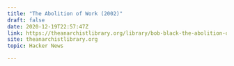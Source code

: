 ```yaml
---
title: "The Abolition of Work (2002)"
draft: false
date: 2020-12-19T22:57:47Z
link: https://theanarchistlibrary.org/library/bob-black-the-abolition-of-work?utm_medium=RSS&utm_source=hune
site: theanarchistlibrary.org
topic: Hacker News  

---
```


